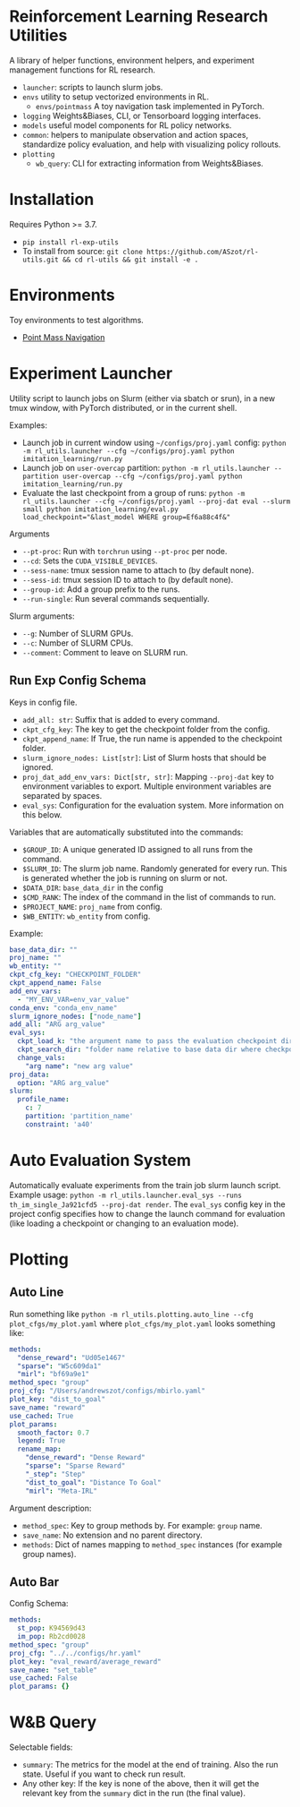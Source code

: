 # Reinforcement Learning Research Utilities

A library of helper functions, environment helpers, and experiment management functions for RL research.
* `launcher`: scripts to launch slurm jobs.
* `envs` utility to setup vectorized environments in RL.
    * `envs/pointmass` A toy navigation task implemented in PyTorch.
* `logging` Weights&Biases, CLI, or Tensorboard logging interfaces.
* `models` useful model components for RL policy networks.
* `common`: helpers to manipulate observation and action spaces, standardize policy evaluation, and help with visualizing policy rollouts.
* `plotting`
    * `wb_query`: CLI for extracting information from Weights&Biases.


# Installation
Requires Python >= 3.7.

* `pip install rl-exp-utils`
* To install from source: `git clone https://github.com/ASzot/rl-utils.git && cd rl-utils && git install -e .`

# Environments
Toy environments to test algorithms.
* [Point Mass Navigation](https://github.com/ASzot/rl-helper/tree/main/rl_utils/envs/pointmass)

# Experiment Launcher
Utility script to launch jobs on Slurm (either via sbatch or srun), in a new tmux window, with PyTorch distributed, or in the current shell.

Examples:
* Launch job in current window using `~/configs/proj.yaml` config: `python -m rl_utils.launcher --cfg ~/configs/proj.yaml python imitation_learning/run.py`
* Launch job on `user-overcap` partition: `python -m rl_utils.launcher --partition user-overcap --cfg ~/configs/proj.yaml python imitation_learning/run.py`
* Evaluate the last checkpoint from a group of runs: `python -m rl_utils.launcher --cfg ~/configs/proj.yaml --proj-dat eval --slurm small python imitation_learning/eval.py load_checkpoint="&last_model WHERE group=Ef6a88c4f&"`

Arguments
* `--pt-proc`: Run with `torchrun` using `--pt-proc` per node.
* `--cd`: Sets the `CUDA_VISIBLE_DEVICES`.
* `--sess-name`: tmux session name to attach to (by default none).
* `--sess-id`: tmux session ID to attach to (by default none).
* `--group-id`: Add a group prefix to the runs.
* `--run-single`: Run several commands sequentially.

Slurm arguments:
* `--g`: Number of SLURM GPUs.
* `--c`: Number of SLURM CPUs.
* `--comment`: Comment to leave on SLURM run.

## Run Exp Config Schema
Keys in config file.
* `add_all: str`: Suffix that is added to every command.
* `ckpt_cfg_key`: The key to get the checkpoint folder from the config.
* `ckpt_append_name`: If True, the run name is appended to the checkpoint folder.
* `slurm_ignore_nodes: List[str]`: List of Slurm hosts that should be ignored.
* `proj_dat_add_env_vars: Dict[str, str]`: Mapping `--proj-dat` key to environment variables to export. Multiple environment variables are separated by spaces.
* `eval_sys`: Configuration for the evaluation system. More information on this below.

Variables that are automatically substituted into the commands:
* `$GROUP_ID`: A unique generated ID assigned to all runs from the command.
* `$SLURM_ID`: The slurm job name. Randomly generated for every run. This is generated whether the job is running on slurm or not.
* `$DATA_DIR`: `base_data_dir` in the config
* `$CMD_RANK`: The index of the command in the list of commands to run.
* `$PROJECT_NAME`: `proj_name` from config.
* `$WB_ENTITY`: `wb_entity` from config.

Example:
```yaml
base_data_dir: ""
proj_name: ""
wb_entity: ""
ckpt_cfg_key: "CHECKPOINT_FOLDER"
ckpt_append_name: False
add_env_vars:
  - "MY_ENV_VAR=env_var_value"
conda_env: "conda_env_name"
slurm_ignore_nodes: ["node_name"]
add_all: "ARG arg_value"
eval_sys:
  ckpt_load_k: "the argument name to pass the evaluation checkpoint directory to"
  ckpt_search_dir: "folder name relative to base data dir where checkpoints are saved."
  change_vals:
    "arg name": "new arg value"
proj_data:
  option: "ARG arg_value"
slurm:
  profile_name:
    c: 7
    partition: 'partition_name'
    constraint: 'a40'
```

# Auto Evaluation System
Automatically evaluate experiments from the train job slurm launch script. Example usage: `python -m rl_utils.launcher.eval_sys --runs th_im_single_Ja921cfd5 --proj-dat render`. The `eval_sys` config key in the project config specifies how to change the launch command for evaluation (like loading a checkpoint or changing to an evaluation mode).

# Plotting

## Auto Line
Run something like `python -m rl_utils.plotting.auto_line --cfg plot_cfgs/my_plot.yaml` where `plot_cfgs/my_plot.yaml` looks something like:
```yaml
methods:
  "dense_reward": "Ud05e1467"
  "sparse": "W5c609da1"
  "mirl": "bf69a9e1"
method_spec: "group"
proj_cfg: "/Users/andrewszot/configs/mbirlo.yaml"
plot_key: "dist_to_goal"
save_name: "reward"
use_cached: True
plot_params:
  smooth_factor: 0.7
  legend: True
  rename_map:
    "dense_reward": "Dense Reward"
    "sparse": "Sparse Reward"
    "_step": "Step"
    "dist_to_goal": "Distance To Goal"
    "mirl": "Meta-IRL"
```
Argument description:
* `method_spec`: Key to group methods by. For example: `group` name.
* `save_name`: No extension and no parent directory.
* `methods`: Dict of names mapping to `method_spec` instances (for example group names).

## Auto Bar
Config Schema:
```yaml
methods:
  st_pop: K94569d43
  im_pop: Rb2cd0028
method_spec: "group"
proj_cfg: "../../configs/hr.yaml"
plot_key: "eval_reward/average_reward"
save_name: "set_table"
use_cached: False
plot_params: {}
```

# W&B Query
Selectable fields:

- `summary`: The metrics for the model at the end of training. Also the run state. Useful if you want to check run result.
- Any other key: If the key is none of the above, then it will get the relevant key from the `summary` dict in the run (the final value).
